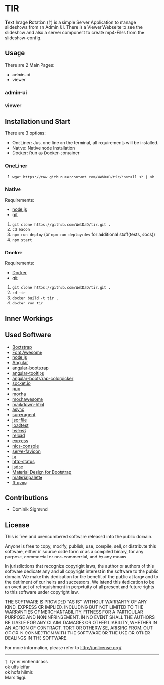 # TIR
**T**ext **I**mage **R**otation (**ᛏ**) is a simple Server Application to manage slideshows from an Admin UI.
There is a Viewer Webseite to see the slideshow and also a server component to create mp4-Files from the slideshow-config.


## Usage
There are 2 Main Pages:
* admin-ui
* viewer

### admin-ui


### viewer

## Installation und Start
There are 3 options:
* OneLiner: Just one line on the terminal, all requirements will be installed.
* Native: Native node Installation
* Docker: Run as Docker-container


### OneLiner
1. `wget https://raw.githubusercontent.com/WebDaD/tir/install.sh | sh`

### Native
Requirements:
* [node.js](https://nodejs.org/en/download/package-manager/)
* [git](https://www.digitalocean.com/community/tutorials/how-to-install-git-on-ubuntu-16-04)
1. `git clone https://github.com/WebDaD/tir.git .`
2. `cd bacon`
3. `npm run deploy` (or `npm run deploy:dev` for additional stuff(tests, docs))
4. `npm start`

### Docker
Requirements:
* [Docker](https://www.digitalocean.com/community/tutorials/how-to-install-and-use-docker-on-ubuntu-16-04)
* [git](https://www.digitalocean.com/community/tutorials/how-to-install-git-on-ubuntu-16-04)
1. `git clone https://github.com/WebDaD/tir.git .`
2. `cd tir`
3. `docker build -t tir .`
4. `docker run tir`

## Inner Workings


## Used Software
* [Bootstrap](http://getbootstrap.com/)
* [Font Awesome](http://fontawesome.io/)
* [node.js](https://nodejs.org/)
* [Angular](https://angularjs.org/)
* [angular-bootstrap](https://angular-ui.github.io/bootstrap/)
* [angular-tooltips](https://720kb.github.io/angular-tooltips/)
* [angular-bootstrap-colorpicker](https://github.com/buberdds/angular-bootstrap-colorpicker)
* [socket.io](http://socket.io/)
* [pug](https://pugjs.org/)
* [mocha](https://mochajs.org/)
* [mochawesome](https://www.npmjs.com/package/mochawesome)
* [markdown-html](https://www.npmjs.com/package/markdown-html)
* [async](http://caolan.github.io/async/)
* [superagent](http://visionmedia.github.io/superagent/)
* [jsonfile](https://www.npmjs.com/package/jsonfile)
* [loadtest](https://www.npmjs.com/package/loadtest)
* [helmet](https://www.npmjs.com/package/helmet)
* [reload](https://www.npmjs.com/package/reload)
* [express](http://expressjs.com/)
* [nice-console](https://www.npmjs.com/package/nice-console)
* [serve-favicon](https://www.npmjs.com/package/serve-favicon)
* [ip](https://www.npmjs.com/package/ip)
* [http-status](https://www.npmjs.com/package/http-status)
* [jsdoc](http://usejsdoc.org/)
* [Material Design for Bootstrap](http://fezvrasta.github.io/bootstrap-material-design/)
* [materialpalette](https://www.materialpalette.com/)
* [ffmpeg](https://ffmpeg.org/)

## Contributions
* Dominik Sigmund

## License
This is free and unencumbered software released into the public domain.

Anyone is free to copy, modify, publish, use, compile, sell, or
distribute this software, either in source code form or as a compiled
binary, for any purpose, commercial or non-commercial, and by any
means.

In jurisdictions that recognize copyright laws, the author or authors
of this software dedicate any and all copyright interest in the
software to the public domain. We make this dedication for the benefit
of the public at large and to the detriment of our heirs and
successors. We intend this dedication to be an overt act of
relinquishment in perpetuity of all present and future rights to this
software under copyright law.

THE SOFTWARE IS PROVIDED "AS IS", WITHOUT WARRANTY OF ANY KIND,
EXPRESS OR IMPLIED, INCLUDING BUT NOT LIMITED TO THE WARRANTIES OF
MERCHANTABILITY, FITNESS FOR A PARTICULAR PURPOSE AND NONINFRINGEMENT.
IN NO EVENT SHALL THE AUTHORS BE LIABLE FOR ANY CLAIM, DAMAGES OR
OTHER LIABILITY, WHETHER IN AN ACTION OF CONTRACT, TORT OR OTHERWISE,
ARISING FROM, OUT OF OR IN CONNECTION WITH THE SOFTWARE OR THE USE OR
OTHER DEALINGS IN THE SOFTWARE.

For more information, please refer to <http://unlicense.org/>

---

ᛏ Týr er einhendr áss  
ok ulfs leifar  
ok hofa hilmir.  
Mars tiggi.  
